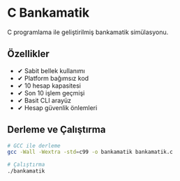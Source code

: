 # C Bankamatik

C programlama ile geliştirilmiş bankamatik simülasyonu.

## Özellikler

- ✔ Sabit bellek kullanımı
- ✔ Platform bağımsız kod
- ✔ 10 hesap kapasitesi
- ✔ Son 10 işlem geçmişi
- ✔ Basit CLI arayüz
- ✔ Hesap güvenlik önlemleri

## Derleme ve Çalıştırma

```bash
# GCC ile derleme
gcc -Wall -Wextra -std=c99 -o bankamatik bankamatik.c

# Çalıştırma
./bankamatik
